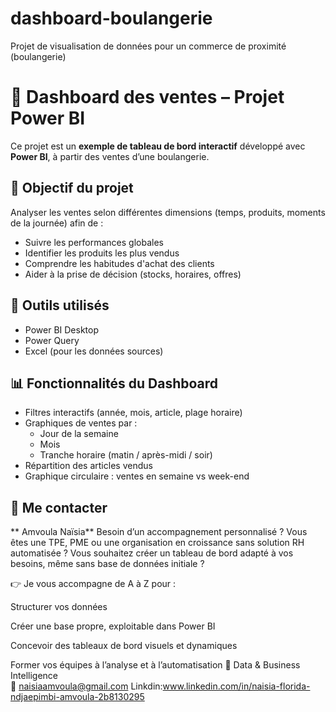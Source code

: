 # dashboard-boulangerie
Projet de visualisation de données pour un commerce de proximité (boulangerie)
# 🥐 Dashboard des ventes – Projet Power BI

Ce projet est un **exemple de tableau de bord interactif** développé avec **Power BI**, à partir des ventes d’une boulangerie.

## 🎯 Objectif du projet

Analyser les ventes selon différentes dimensions (temps, produits, moments de la journée) afin de :
- Suivre les performances globales
- Identifier les produits les plus vendus
- Comprendre les habitudes d'achat des clients
- Aider à la prise de décision (stocks, horaires, offres)

## 🧰 Outils utilisés
- Power BI Desktop
- Power Query
- Excel (pour les données sources)

## 📊 Fonctionnalités du Dashboard
- Filtres interactifs (année, mois, article, plage horaire)
- Graphiques de ventes par :
  - Jour de la semaine
  - Mois
  - Tranche horaire (matin / après-midi / soir)
- Répartition des articles vendus
- Graphique circulaire : ventes en semaine vs week-end


## 📩 Me contacter

** Amvoula Naïsia**
Besoin d’un accompagnement personnalisé ?
Vous êtes une TPE, PME ou une organisation en croissance sans solution RH automatisée ?
Vous souhaitez créer un tableau de bord adapté à vos besoins, même sans base de données initiale ?

👉 Je vous accompagne de A à Z pour :

Structurer vos données 

Créer une base propre, exploitable dans Power BI

Concevoir des tableaux de bord visuels et dynamiques

Former vos équipes à l’analyse et à l’automatisation
💼 Data & Business Intelligence  
📧 naisiaamvoula@gmail.com
Linkdin:www.linkedin.com/in/naisia-florida-ndjaepimbi-amvoula-2b8130295

